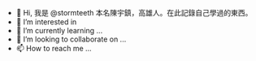 - 👋 Hi, 我是 @stormteeth 本名陳宇鎮，高雄人。在此記錄自己學過的東西。
- 👀 I’m interested in 
- 🌱 I’m currently learning ...
- 💞️ I’m looking to collaborate on ...
- 📫 How to reach me ...

<!---
stormteeth/stormteeth is a ✨ special ✨ repository because its `README.md` (this file) appears on your GitHub profile.
You can click the Preview link to take a look at your changes.
--->

